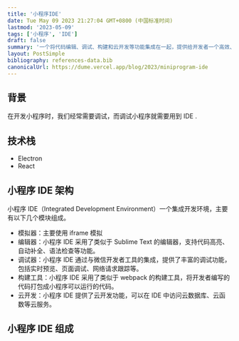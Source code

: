 ```yaml
---
title: '小程序IDE'
date: Tue May 09 2023 21:27:04 GMT+0800 (中国标准时间)
lastmod: '2023-05-09'
tags: ['小程序', 'IDE']
draft: false
summary: '一个将代码编辑、调试、构建和云开发等功能集成在一起，提供给开发者一个高效、便捷的集成开发环境'
layout: PostSimple
bibliography: references-data.bib
canonicalUrl: https://dume.vercel.app/blog/2023/miniprogram-ide
---
```


## 背景

在开发小程序时，我们经常需要调试，而调试小程序就需要用到 IDE .

## 技术栈

- Electron
- React

## 小程序 IDE 架构

小程序 IDE（Integrated Development Environment）一个集成开发环境，主要有以下几个模块组成。

- 模拟器：主要使用 iframe 模拟
- 编辑器：小程序 IDE 采用了类似于 Sublime Text 的编辑器，支持代码高亮、自动补全、语法检查等功能。
- 调试器：小程序 IDE 通过与微信开发者工具的集成，提供了丰富的调试功能，包括实时预览、页面调试、网络请求跟踪等。
- 构建工具：小程序 IDE 采用了类似于 webpack 的构建工具，将开发者编写的代码打包成小程序可以运行的代码。
- 云开发：小程序 IDE 提供了云开发功能，可以在 IDE 中访问云数据库、云函数等云服务。

## 小程序 IDE 组成

